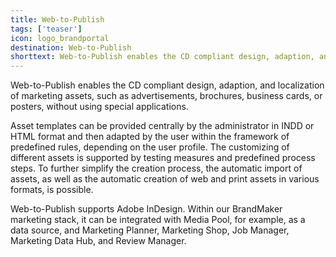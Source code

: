 ```yaml
---
title: Web-to-Publish
tags: ['teaser']
icon: logo_brandportal
destination: Web-to-Publish
shorttext: Web-to-Publish enables the CD compliant design, adaption, and localization of marketing assets, such as advertisements, brochures, business cards, or posters, without using special applications.  
---
```

Web-to-Publish enables the CD compliant design, adaption, and localization of marketing assets, such as advertisements, brochures, business cards, or posters, without using special applications.  

Asset templates can be provided centrally by the administrator in INDD or HTML format and then adapted by the user within the framework of predefined rules, depending on the user profile. The customizing of different assets is supported by testing measures and predefined process steps. To further simplify the creation process, the automatic import of assets, as well as the automatic creation of web and print assets in various formats, is possible. 

Web-to-Publish supports Adobe InDesign. Within our BrandMaker marketing stack, it can be integrated with Media Pool, for example, as a data source, and Marketing Planner, Marketing Shop, Job Manager, Marketing Data Hub, and Review Manager.  
